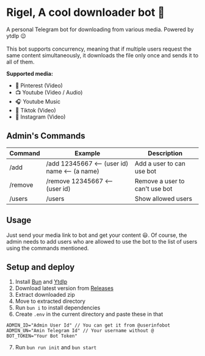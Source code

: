 # Rigel, A cool downloader bot 🌠

A personal Telegram bot for downloading from various media. Powered by ytdlp 😉
<br/>
<br/>
This bot supports concurrency, meaning that if multiple users request the same content simultaneously, it downloads the file only once and sends it to all of them.

**Supported media:**

- 📌 Pinterest (Video)
- 📺 Youtube (Video / Audio)
- 🎧 Youtube Music
- 👯 Tiktok (Video)
- 📸 Instagram (Video)

## Admin's Commands

| Command | Example                                       | Description                    |
| ------- | --------------------------------------------- | ------------------------------ |
| /add    | /add 12345667 <-- (user id) name <-- (a name) | Add a user to can use bot      |
| /remove | /remove 12345667 <-- (user id)                | Remove a user to can't use bot |
| /users  | /users                                        | Show allowed users             |

## Usage

Just send your media link to bot and get your content 😃. Of course, the admin needs to add users who are allowed to use the bot to the list of users using the commands mentioned.

## Setup and deploy

1.  Install [Bun](https://bun.sh) and [Ytdlp](https://github.com/yt-dlp/yt-dlp/wiki/Installation#installing-the-release-binary)
2.  Download latest version from [Releases](https://github.com/sudospaes/rigel/releases)
3.  Extract downloaded zip
4.  Move to extracted directory
5.  Run `bun i` to install dependencies
6.  Create `.env` in the current directory and paste these in that

```env
ADMIN_ID="Admin User Id" // You can get it from @userinfobot
ADMIN_UN="Amin Telegram Id" // Your username without @
BOT_TOKEN="Your Bot Token"
```

7. Run `bun run init` and `bun start`

